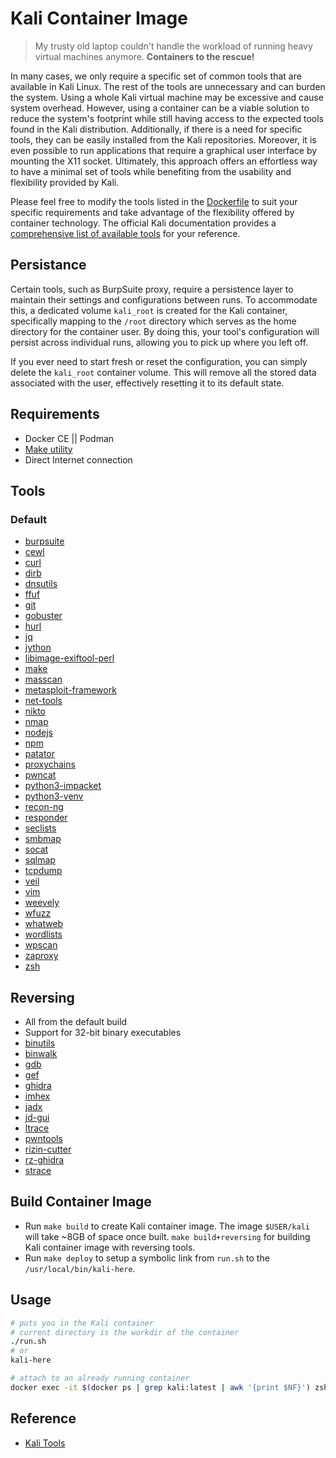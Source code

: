 # Kali Container Image

> My trusty old laptop couldn't handle the workload of running heavy virtual machines anymore. **Containers to the rescue!**

In many cases, we only require a specific set of common tools that are available in Kali Linux. The rest of the tools are unnecessary and can burden the system. Using a whole Kali virtual machine may be excessive and cause system overhead. However, using a container can be a viable solution to reduce the system's footprint while still having access to the expected tools found in the Kali distribution. Additionally, if there is a need for specific tools, they can be easily installed from the Kali repositories. Moreover, it is even possible to run applications that require a graphical user interface by mounting the X11 socket. Ultimately, this approach offers an effortless way to have a minimal set of tools while benefiting from the usability and flexibility provided by Kali.

Please feel free to modify the tools listed in the [Dockerfile](./files/Dockerfile) to suit your specific requirements and take advantage of the flexibility offered by container technology. The official Kali documentation provides a [comprehensive list of available tools](https://www.kali.org/tools/) for your reference.

## Persistance

Certain tools, such as BurpSuite proxy, require a persistence layer to maintain their settings and configurations between runs. To accommodate this, a dedicated volume `kali_root` is created for the Kali container, specifically mapping to the `/root` directory which serves as the home directory for the container user. By doing this, your tool's configuration will persist across individual runs, allowing you to pick up where you left off.

If you ever need to start fresh or reset the configuration, you can simply delete the `kali_root` container volume. This will remove all the stored data associated with the user, effectively resetting it to its default state.

## Requirements

- Docker CE || Podman
- [Make utility](https://www.gnu.org/software/make/)
- Direct Internet connection

## Tools

### Default

- [burpsuite](https://www.kali.org/tools/burpsuite/)
- [cewl](https://www.kali.org/tools/cewl/)
- [curl](https://www.kali.org/tools/curl/)
- [dirb](https://www.kali.org/tools/dirb/)
- [dnsutils](https://packages.debian.org/buster/dnsutils)
- [ffuf](https://www.kali.org/tools/ffuf/)
- [git](https://www.kali.org/tools/git/)
- [gobuster](https://www.kali.org/tools/gobuster/)
- [hurl](https://www.kali.org/tools/hurl/)
- [jq](https://jqlang.github.io/jq/)
- [jython](https://www.jython.org/)
- [libimage-exiftool-perl](https://www.kali.org/tools/libimage-exiftool-perl/)
- [make](https://www.gnu.org/software/make/)
- [masscan](https://www.kali.org/tools/masscan/)
- [metasploit-framework](https://www.kali.org/tools/metasploit-framework/)
- [net-tools](https://www.kali.org/tools/net-tools/)
- [nikto](https://www.kali.org/tools/nikto/)
- [nmap](https://www.kali.org/tools/nmap/)
- [nodejs](https://nodejs.org/en)
- [npm](https://www.npmjs.com/)
- [patator](https://www.kali.org/tools/patator/)
- [proxychains](https://github.com/haad/proxychains)
- [pwncat](https://www.kali.org/tools/pwncat/)
- [python3-impacket](https://github.com/fortra/impacket)
- [python3-venv](https://docs.python.org/3/library/venv.html)
- [recon-ng](https://www.kali.org/tools/recon-ng/)
- [responder](https://www.kali.org/tools/responder/)
- [seclists](https://www.kali.org/tools/seclists/)
- [smbmap](https://www.kali.org/tools/smbmap/)
- [socat](https://www.kali.org/tools/socat/)
- [sqlmap](https://www.kali.org/tools/sqlmap/)
- [tcpdump](https://www.kali.org/tools/tcpdump/)
- [veil](https://www.kali.org/tools/veil/)
- [vim](https://www.kali.org/tools/vim/)
- [weevely](https://www.kali.org/tools/weevely/)
- [wfuzz](https://www.kali.org/tools/wfuzz/)
- [whatweb](https://www.kali.org/tools/whatweb/)
- [wordlists](https://www.kali.org/tools/wordlists/)
- [wpscan](https://www.kali.org/tools/wpscan/)
- [zaproxy](https://www.kali.org/tools/zaproxy/)
- [zsh](https://www.kali.org/tools/zsh/)

## Reversing

- All from the default build
- Support for 32-bit binary executables
- [binutils](https://www.gnu.org/software/binutils/)
- [binwalk](https://www.kali.org/tools/binwalk/)
- [gdb](https://www.kali.org/tools/gdb/)
- [gef](https://github.com/hugsy/gef)
- [ghidra](https://www.kali.org/tools/ghidra/)
- [imhex](https://www.kali.org/tools/imhex/)
- [jadx](https://www.kali.org/tools/jadx/)
- [jd-gui](https://www.kali.org/tools/jd-gui/)
- [ltrace](https://man7.org/linux/man-pages/man1/ltrace.1.html)
- [pwntools](https://docs.pwntools.com/en/stable/)
- [rizin-cutter](https://www.kali.org/tools/rizin-cutter/)
- [rz-ghidra](https://www.kali.org/tools/rz-ghidra/)
- [strace](https://man7.org/linux/man-pages/man1/strace.1.html)

## Build Container Image

- Run `make build` to create Kali container image. The image `$USER/kali` will take ~8GB of space once built. `make build+reversing` for building Kali container image with reversing tools.
- Run `make deploy` to setup a symbolic link from `run.sh` to the `/usr/local/bin/kali-here`.

## Usage

```bash
# puts you in the Kali container
# current directory is the workdir of the container
./run.sh
# or
kali-here

# attach to an already running container
docker exec -it $(docker ps | grep kali:latest | awk '{print $NF}') zsh
```

## Reference

- [Kali Tools](https://www.kali.org/tools/)
